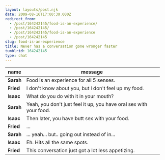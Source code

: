 ```yaml
---
layout: layouts/post.njk
date: 2009-08-16T17:00:30.000Z
redirect_from:
  - /post/164242145/food-is-an-experience/
  - /post/164242145/
  - /post/164242145/food-is-an-experience
  - /post/164242145
slug: food-is-an-experience
title: Never has a conversation gone wronger faster
tumblrid: 164242145
type: chat
---
```

|name|message|
|-----|-----|
| **Sarah** | Food is an experience for all 5 senses. |
| **Fried** | I don't know about you, but I don't feel up my food. |
| **Isaac** | What do you do with it in your mouth? |
| **Sarah** | Yeah, you don't just feel it up, you have oral sex with your food. |
| **Isaac** | Then later, you have butt sex with your food. |
| **Fried** | ... |
| **Sarah** | ... yeah... but.. going out instead of in... |
| **Isaac** | Eh. Hits all the same spots. |
| **Fried** | This conversation just got a lot less appetizing. |
